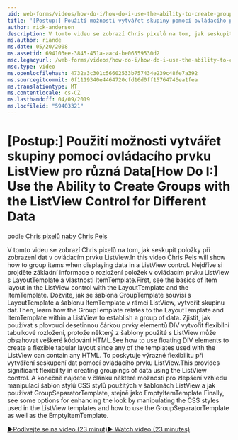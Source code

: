 ```yaml
---
uid: web-forms/videos/how-do-i/how-do-i-use-the-ability-to-create-groups-with-the-listview-control-for-different-data
title: '[Postup:] Použití možnosti vytvářet skupiny pomocí ovládacího prvku ListView pro různá Data | Dokumentace Microsoftu'
author: rick-anderson
description: V tomto videu se zobrazí Chris pixelů na tom, jak seskupit položky při zobrazení dat v ovládacím prvku ListView. Nejdříve si projděte základní informace o rozložení položek v ivní ovládání ListView...
ms.author: riande
ms.date: 05/20/2008
ms.assetid: 694103ee-3845-451a-aac4-be06559530d2
msc.legacyurl: /web-forms/videos/how-do-i/how-do-i-use-the-ability-to-create-groups-with-the-listview-control-for-different-data
msc.type: video
ms.openlocfilehash: 4732a3c301c56602533b757434e239c48fe7a392
ms.sourcegitcommit: 0f1119340e4464720cfd16d0ff15764746ea1fea
ms.translationtype: MT
ms.contentlocale: cs-CZ
ms.lasthandoff: 04/09/2019
ms.locfileid: "59403321"
---
```

# <a name="how-do-i-use-the-ability-to-create-groups-with-the-listview-control-for-different-data"></a><span data-ttu-id="78176-104">[Postup:] Použití možnosti vytvářet skupiny pomocí ovládacího prvku ListView pro různá Data</span><span class="sxs-lookup"><span data-stu-id="78176-104">[How Do I:] Use the Ability to Create Groups with the ListView Control for Different Data</span></span>

<span data-ttu-id="78176-105">podle [Chris pixelů na](https://twitter.com/chrispels)</span><span class="sxs-lookup"><span data-stu-id="78176-105">by [Chris Pels](https://twitter.com/chrispels)</span></span>

<span data-ttu-id="78176-106">V tomto videu se zobrazí Chris pixelů na tom, jak seskupit položky při zobrazení dat v ovládacím prvku ListView.</span><span class="sxs-lookup"><span data-stu-id="78176-106">In this video Chris Pels will show how to group items when displaying data in a ListView control.</span></span> <span data-ttu-id="78176-107">Nejdříve si projděte základní informace o rozložení položek v ovládacím prvku ListView s LayoutTemplate a vlastnosti ItemTemplate.</span><span class="sxs-lookup"><span data-stu-id="78176-107">First, see the basics of item layout in the ListView control with the LayoutTemplate and the ItemTemplate.</span></span> <span data-ttu-id="78176-108">Dozvíte, jak se šablona GroupTemplate souvisí s LayoutTemplate a šablonu ItemTemplate v rámci ListView, vytvořit skupinu dat.</span><span class="sxs-lookup"><span data-stu-id="78176-108">Then, learn how the GroupTemplate relates to the LayoutTemplate and ItemTemplate within a ListView to establish a group of data.</span></span> <span data-ttu-id="78176-109">Zjistit, jak používat s plovoucí desetinnou čárkou prvky elementů DIV vytvořit flexibilní tabulkové rozložení, protože některý z šablony použité s ListView může obsahovat veškeré kódování HTML.</span><span class="sxs-lookup"><span data-stu-id="78176-109">See how to use floating DIV elements to create a flexible tabular layout since any of the templates used with the ListView can contain any HTML.</span></span> <span data-ttu-id="78176-110">To poskytuje výrazné flexibilitu při vytváření seskupení dat pomocí ovládacího prvku ListView.</span><span class="sxs-lookup"><span data-stu-id="78176-110">This provides significant flexibility in creating groupings of data using the ListView control.</span></span> <span data-ttu-id="78176-111">A konečně najdete v článku některé možnosti pro zlepšení vzhledu manipulací šablon stylů CSS stylů použitých v šablonách ListView a jak používat GroupSeparatorTemplate, stejně jako EmptyItemTemplate.</span><span class="sxs-lookup"><span data-stu-id="78176-111">Finally, see some options for enhancing the look by manipulating the CSS styles used in the ListView templates and how to use the GroupSeparatorTemplate as well as the EmptyItemTemplate.</span></span>

[<span data-ttu-id="78176-112">&#9654;Podívejte se na video (23 minut)</span><span class="sxs-lookup"><span data-stu-id="78176-112">&#9654; Watch video (23 minutes)</span></span>](https://channel9.msdn.com/Blogs/ASP-NET-Site-Videos/how-do-i-use-the-ability-to-create-groups-with-the-listview-control-for-different-data)
